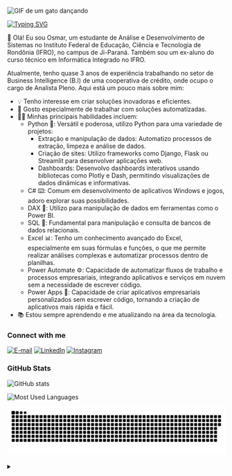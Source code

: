 
  ![GIF de um gato dançando](https://www.textures4photoshop.com/tex/thumbs/matrix-code-animation-gif-free-animated-background-716.gif)




[![Typing SVG](https://readme-typing-svg.herokuapp.com?font=Fira+Code&weight=500&pause=1000&color=25F74D&random=false&width=435&lines=Ol%C3%A1%2C+eu+sou+o+Osmar+%3A)](https://git.io/typing-svg)


<p align="left">👋 Olá! Eu sou Osmar, um estudante de Análise e Desenvolvimento de Sistemas no Instituto Federal de Educação, Ciência e Tecnologia de Rondônia (IFRO), no campus de Ji-Paraná. Também sou um ex-aluno do curso técnico em Informática Integrado no IFRO.

Atualmente, tenho quase 3 anos de experiência trabalhando no setor de Business Intelligence (B.I) de uma cooperativa de crédito, onde ocupo o cargo de Analista Pleno. Aqui está um pouco mais sobre mim:

- 💡 Tenho interesse em criar soluções inovadoras e eficientes.
- 🤖 Gosto especialmente de trabalhar com soluções automatizadas.
- 👨‍💻 Minhas principais habilidades incluem:
  - Python 🐍: Versátil e poderosa, utilizo Python para uma variedade de projetos:
    - Extração e manipulação de dados: Automatizo processos de extração, limpeza e análise de dados.
    - Criação de sites: Utilizo frameworks como Django, Flask ou Streamlit para desenvolver aplicações web.
    - Dashboards: Desenvolvo dashboards interativos usando bibliotecas como Plotly e Dash, permitindo visualizações de dados dinâmicas e informativas.
  - C# ⌨️: Comum em desenvolvimento de aplicativos Windows e jogos, adoro explorar suas possibilidades.
  - DAX 💼: Utilizo para manipulação de dados em ferramentas como o Power BI.
  - SQL 💾: Fundamental para manipulação e consulta de bancos de dados relacionais.
  - Excel 📊: Tenho um conhecimento avançado do Excel, especialmente em suas fórmulas e funções, o que me permite realizar análises complexas e automatizar processos dentro de planilhas.
  - Power Automate ⚙️: Capacidade de automatizar fluxos de trabalho e processos empresariais, integrando aplicativos e serviços em nuvem sem a necessidade de escrever código.
  - Power Apps 📱: Capacidade de criar aplicativos empresariais personalizados sem escrever código, tornando a criação de aplicativos mais rápida e fácil.
- 📚 Estou sempre aprendendo e me atualizando na área da tecnologia.



<h3 align="left">Connect with me </h3>
 
[![E-mail](https://img.shields.io/badge/-Email-000?style=for-the-badge&logo=microsoft-outlook&logoColor=008000&color:FFF)](mailto:osjuniorrinco@gmail.com)
[![LinkedIn](https://img.shields.io/badge/-LinkedIn-000?style=for-the-badge&logo=linkedin&logoColor=008000&color:FFF)](https://www.linkedin.com/in/juniorrinco/)
[![Instagram](https://img.shields.io/badge/-Instagram-000?style=for-the-badge&logo=instagram&logoColor=008000&color:FFF)](https://www.instagram.com/junior.rinco/)

<h3 align="left">GitHub Stats</h3>

![GitHub stats](https://github-readme-stats-git-masterrstaa-rickstaa.vercel.app/api?username=juniorrinco&hide_title=true&show_icons=true&include_all_commits=false&count_private=true&line_height=25&hide=issues&bg_color=000&title_color=00FF00&text_color=00FF00&border_radius=3&border_color=00FF00&icon_color=00FF00&theme=jolly)

![Most Used Languages](https://github-readme-stats-git-masterrstaa-rickstaa.vercel.app/api/top-langs/?username=juniorrinco&line_height=25&card_width=465&layout=compact&hide_title=false&count_private=true&langs_count=4&show_icons=true&title_color=00FF00&hide=html,css&bg_color=000&text_color=8B8B8B&border_radius=3&border_color=00FF00&count_private=true)





<picture>
  <source media="(prefers-color-scheme: dark)" srcset="https://raw.githubusercontent.com/juniorrinco/juniorrinco/output/github-contribution-grid-snake-dark.svg">
  <source media="(prefers-color-scheme: light)" srcset="https://raw.githubusercontent.com/juniorrinco/juniorrinco/output/github-contribution-grid-snake.svg">
  <img alt="github contribution grid snake animation" src="https://raw.githubusercontent.com/juniorrinco/juniorrinco/output/github-contribution-grid-snake.svg">
  
</picture>
<br>
<br>

<details align="left">
  <summary></summary> 
 
  - Badges by <a href="https://shields.io/">shields.io</a><br>
  - GitHub Stats by <a href="https://github.com/anuraghazra/github-readme-stats">anuraghazra</a>
  - Student avatar made in picrew by <a href="https://picrew.me/en">@andi_aqua_</a> 
    
 
  <div align="right">Made with 😎n by <a href="https://github.com/juniorrinco">juniorrinco</a>.</div>

</details>

